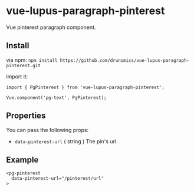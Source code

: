 # vue-lupus-paragraph-pinterest
Vue pinterest paragraph component.



## Install

via npm:
`npm install https://github.com/drunomics/vue-lupus-paragraph-pinterest.git`


import it:

```
import { PgPinterest } from 'vue-lupus-paragraph-pinterest';

Vue.component('pg-text', PgPinterest);
```


## Properties
You can pass the following props:

- `data-pinterest-url` ( string )
  The pin's url.

## Example
```
<pg-pinterest
  data-pinterest-url="/pinterest/url"
>
```